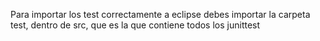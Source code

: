 Para importar los test correctamente a eclipse debes importar la carpeta test, dentro de src, que es la que contiene todos los junittest